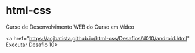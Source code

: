 # html-css
 Curso de Desenvolvimento WEB do Curso em Vídeo

<a href="https://acjbatista.github.io/html-css/Desafios/d010/android.html" Executar Desafio 10>